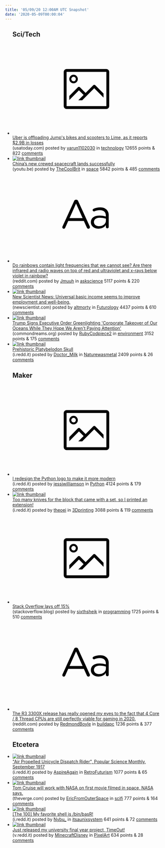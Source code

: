 ```yaml
---
title: '05/09/20 12:00AM UTC Snapshot'
date: '2020-05-09T00:00:04'
---
```

<ul>
<h2>Sci/Tech</h2>

<li><a href='https://www.usatoday.com/story/tech/2020/05/07/uber-offloading-jumps-bikes-scooters-lime/3093119001/'><svg version='1.1' viewBox='-34 -14 104 64' preserveAspectRatio='xMidYMid meet' xmlns='http://www.w3.org/2000/svg' xmlns:xlink='http://www.w3.org/1999/xlink'>
    <title>link thumbnail</title>
    <path d='M32,4H4A2,2,0,0,0,2,6V30a2,2,0,0,0,2,2H32a2,2,0,0,0,2-2V6A2,2,0,0,0,32,4ZM4,30V6H32V30Z'></path>
    <path d='M8.92,14a3,3,0,1,0-3-3A3,3,0,0,0,8.92,14Zm0-4.6A1.6,1.6,0,1,1,7.33,11,1.6,1.6,0,0,1,8.92,9.41Z'></path>
    <path d='M22.78,15.37l-5.4,5.4-4-4a1,1,0,0,0-1.41,0L5.92,22.9v2.83l6.79-6.79L16,22.18l-3.75,3.75H15l8.45-8.45L30,24V21.18l-5.81-5.81A1,1,0,0,0,22.78,15.37Z'></path>
    </svg></a><div><div class='linkTitle'><a href='https://www.usatoday.com/story/tech/2020/05/07/uber-offloading-jumps-bikes-scooters-lime/3093119001/'>Uber is offloading Jump's bikes and scooters to Lime, as it reports $2.9B in losses</a></div>(usatoday.com) posted by <a href='https://www.reddit.com/user/varun1102030'>varun1102030</a> in <a href='https://www.reddit.com/r/technology'>technology</a> 12655 points & 822 <a href='https://www.reddit.com/r/technology/comments/gfrpz7/uber_is_offloading_jumps_bikes_and_scooters_to/'>comments</a></div></li>

<li><a href='https://youtu.be/zpm05o0g288'><img src='https://b.thumbs.redditmedia.com/dTxPlVuHWkaljclvOwcsv0A_zEKMa6C7-MJOEBVEOQA.jpg' alt='link thumbnail'></a><div><div class='linkTitle'><a href='https://youtu.be/zpm05o0g288'>China’s new crewed spacecraft lands successfully</a></div>(youtu.be) posted by <a href='https://www.reddit.com/user/TheCoolBrit'>TheCoolBrit</a> in <a href='https://www.reddit.com/r/space'>space</a> 5842 points & 485 <a href='https://www.reddit.com/r/space/comments/gfrevy/chinas_new_crewed_spacecraft_lands_successfully/'>comments</a></div></li>

<li><a href='https://www.reddit.com/r/askscience/comments/gftz35/do_rainbows_contain_light_frequencies_that_we/'><svg version='1.1' viewBox='-34 -12 104 64' preserveAspectRatio='xMidYMid slice' xmlns='http://www.w3.org/2000/svg' xmlns:xlink='http://www.w3.org/1999/xlink'>
    <title>text link thumbnail</title>
    <path d='M12.19,8.84a1.45,1.45,0,0,0-1.4-1h-.12a1.46,1.46,0,0,0-1.42,1L1.14,26.56a1.29,1.29,0,0,0-.14.59,1,1,0,0,0,1,1,1.12,1.12,0,0,0,1.08-.77l2.08-4.65h11l2.08,4.59a1.24,1.24,0,0,0,1.12.83,1.08,1.08,0,0,0,1.08-1.08,1.64,1.64,0,0,0-.14-.57ZM6.08,20.71l4.59-10.22,4.6,10.22Z'>
    </path>
    <path d='M32.24,14.78A6.35,6.35,0,0,0,27.6,13.2a11.36,11.36,0,0,0-4.7,1,1,1,0,0,0-.58.89,1,1,0,0,0,.94.92,1.23,1.23,0,0,0,.39-.08,8.87,8.87,0,0,1,3.72-.81c2.7,0,4.28,1.33,4.28,3.92v.5a15.29,15.29,0,0,0-4.42-.61c-3.64,0-6.14,1.61-6.14,4.64v.05c0,2.95,2.7,4.48,5.37,4.48a6.29,6.29,0,0,0,5.19-2.48V26.9a1,1,0,0,0,1,1,1,1,0,0,0,1-1.06V19A5.71,5.71,0,0,0,32.24,14.78Zm-.56,7.7c0,2.28-2.17,3.89-4.81,3.89-1.94,0-3.61-1.06-3.61-2.86v-.06c0-1.8,1.5-3,4.2-3a15.2,15.2,0,0,1,4.22.61Z'>
    </path>
    </svg></a><div><div class='linkTitle'><a href='https://www.reddit.com/r/askscience/comments/gftz35/do_rainbows_contain_light_frequencies_that_we/'>Do rainbows contain light frequencies that we cannot see? Are there infrared and radio waves on top of red and ultraviolet and x-rays below violet in rainbow?</a></div>(reddit.com) posted by <a href='https://www.reddit.com/user/Jmuuh'>Jmuuh</a> in <a href='https://www.reddit.com/r/askscience'>askscience</a> 5117 points & 220 <a href='https://www.reddit.com/r/askscience/comments/gftz35/do_rainbows_contain_light_frequencies_that_we/'>comments</a></div></li>

<li><a href='https://www.newscientist.com/article/2242937-universal-basic-income-seems-to-improve-employment-and-well-being/?utm_campaign=RSS|NSNS&amp;utm_source=NSNS&amp;utm_medium=RSS&amp;utm_content=humans&amp;'><img src='https://b.thumbs.redditmedia.com/Rl1sqfHPuRCaSEGylh5ayymVXjjlYi_61yGkLXKW_9o.jpg' alt='link thumbnail'></a><div><div class='linkTitle'><a href='https://www.newscientist.com/article/2242937-universal-basic-income-seems-to-improve-employment-and-well-being/?utm_campaign=RSS|NSNS&amp;utm_source=NSNS&amp;utm_medium=RSS&amp;utm_content=humans&amp;'>New Scientist News: Universal basic income seems to improve employment and well-being.</a></div>(newscientist.com) posted by <a href='https://www.reddit.com/user/altmorty'>altmorty</a> in <a href='https://www.reddit.com/r/Futurology'>Futurology</a> 4437 points & 610 <a href='https://www.reddit.com/r/Futurology/comments/gfwpdz/new_scientist_news_universal_basic_income_seems/'>comments</a></div></li>

<li><a href='https://www.commondreams.org/news/2020/05/08/trump-signs-executive-order-greenlighting-corporate-takeover-our-oceans-while-they'><img src='https://b.thumbs.redditmedia.com/D8xZAE_B47yxejDPrScbR8VROuuv01L8Bqd0nzljccA.jpg' alt='link thumbnail'></a><div><div class='linkTitle'><a href='https://www.commondreams.org/news/2020/05/08/trump-signs-executive-order-greenlighting-corporate-takeover-our-oceans-while-they'>Trump Signs Executive Order Greenlighting 'Corporate Takeover of Our Oceans While They Hope We Aren't Paying Attention'</a></div>(commondreams.org) posted by <a href='https://www.reddit.com/user/RubyCodpiece2'>RubyCodpiece2</a> in <a href='https://www.reddit.com/r/environment'>environment</a> 3152 points & 175 <a href='https://www.reddit.com/r/environment/comments/gfsg85/trump_signs_executive_order_greenlighting/'>comments</a></div></li>

<li><a href='https://i.redd.it/r9p3rs3f0jx41.jpg'><img src='https://b.thumbs.redditmedia.com/ipXA7qky_PH_4zu4pqPGQaW1hoGMHZrVsME-SZ5-z1s.jpg' alt='link thumbnail'></a><div><div class='linkTitle'><a href='https://i.redd.it/r9p3rs3f0jx41.jpg'>Prehistoric Platybelodon Skull</a></div>(i.redd.it) posted by <a href='https://www.reddit.com/user/Doctor_Milk'>Doctor_Milk</a> in <a href='https://www.reddit.com/r/Naturewasmetal'>Naturewasmetal</a> 2409 points & 26 <a href='https://www.reddit.com/r/Naturewasmetal/comments/gfrg2y/prehistoric_platybelodon_skull/'>comments</a></div></li>

<h2>Maker</h2>

<li><a href='https://i.redd.it/rxezjyf4ojx41.png'><svg version='1.1' viewBox='-34 -14 104 64' preserveAspectRatio='xMidYMid meet' xmlns='http://www.w3.org/2000/svg' xmlns:xlink='http://www.w3.org/1999/xlink'>
    <title>link thumbnail</title>
    <path d='M32,4H4A2,2,0,0,0,2,6V30a2,2,0,0,0,2,2H32a2,2,0,0,0,2-2V6A2,2,0,0,0,32,4ZM4,30V6H32V30Z'></path>
    <path d='M8.92,14a3,3,0,1,0-3-3A3,3,0,0,0,8.92,14Zm0-4.6A1.6,1.6,0,1,1,7.33,11,1.6,1.6,0,0,1,8.92,9.41Z'></path>
    <path d='M22.78,15.37l-5.4,5.4-4-4a1,1,0,0,0-1.41,0L5.92,22.9v2.83l6.79-6.79L16,22.18l-3.75,3.75H15l8.45-8.45L30,24V21.18l-5.81-5.81A1,1,0,0,0,22.78,15.37Z'></path>
    </svg></a><div><div class='linkTitle'><a href='https://i.redd.it/rxezjyf4ojx41.png'>I redesign the Python logo to make it more modern</a></div>(i.redd.it) posted by <a href='https://www.reddit.com/user/jessjwilliamson'>jessjwilliamson</a> in <a href='https://www.reddit.com/r/Python'>Python</a> 4124 points & 179 <a href='https://www.reddit.com/r/Python/comments/gftejm/i_redesign_the_python_logo_to_make_it_more_modern/'>comments</a></div></li>

<li><a href='https://i.redd.it/od5qs6juijx41.jpg'><img src='https://b.thumbs.redditmedia.com/tIAw4G-TJ58QFeCAKFn_XR5CHSxckirgkoynHQb6LHc.jpg' alt='link thumbnail'></a><div><div class='linkTitle'><a href='https://i.redd.it/od5qs6juijx41.jpg'>Too many knives for the block that came with a set, so I printed an extension!</a></div>(i.redd.it) posted by <a href='https://www.reddit.com/user/theoei'>theoei</a> in <a href='https://www.reddit.com/r/3Dprinting'>3Dprinting</a> 3088 points & 119 <a href='https://www.reddit.com/r/3Dprinting/comments/gfsxw8/too_many_knives_for_the_block_that_came_with_a/'>comments</a></div></li>

<li><a href='https://stackoverflow.blog/2020/05/07/the-way-forward/'><svg version='1.1' viewBox='-34 -14 104 64' preserveAspectRatio='xMidYMid meet' xmlns='http://www.w3.org/2000/svg' xmlns:xlink='http://www.w3.org/1999/xlink'>
    <title>link thumbnail</title>
    <path d='M32,4H4A2,2,0,0,0,2,6V30a2,2,0,0,0,2,2H32a2,2,0,0,0,2-2V6A2,2,0,0,0,32,4ZM4,30V6H32V30Z'></path>
    <path d='M8.92,14a3,3,0,1,0-3-3A3,3,0,0,0,8.92,14Zm0-4.6A1.6,1.6,0,1,1,7.33,11,1.6,1.6,0,0,1,8.92,9.41Z'></path>
    <path d='M22.78,15.37l-5.4,5.4-4-4a1,1,0,0,0-1.41,0L5.92,22.9v2.83l6.79-6.79L16,22.18l-3.75,3.75H15l8.45-8.45L30,24V21.18l-5.81-5.81A1,1,0,0,0,22.78,15.37Z'></path>
    </svg></a><div><div class='linkTitle'><a href='https://stackoverflow.blog/2020/05/07/the-way-forward/'>Stack Overflow lays off 15%</a></div>(stackoverflow.blog) posted by <a href='https://www.reddit.com/user/sixthsheik'>sixthsheik</a> in <a href='https://www.reddit.com/r/programming'>programming</a> 1725 points & 510 <a href='https://www.reddit.com/r/programming/comments/gfndoq/stack_overflow_lays_off_15/'>comments</a></div></li>

<li><a href='https://www.reddit.com/r/buildapc/comments/gfsurx/the_r3_3300x_release_has_really_opened_my_eyes_to/'><svg version='1.1' viewBox='-34 -12 104 64' preserveAspectRatio='xMidYMid slice' xmlns='http://www.w3.org/2000/svg' xmlns:xlink='http://www.w3.org/1999/xlink'>
    <title>text link thumbnail</title>
    <path d='M12.19,8.84a1.45,1.45,0,0,0-1.4-1h-.12a1.46,1.46,0,0,0-1.42,1L1.14,26.56a1.29,1.29,0,0,0-.14.59,1,1,0,0,0,1,1,1.12,1.12,0,0,0,1.08-.77l2.08-4.65h11l2.08,4.59a1.24,1.24,0,0,0,1.12.83,1.08,1.08,0,0,0,1.08-1.08,1.64,1.64,0,0,0-.14-.57ZM6.08,20.71l4.59-10.22,4.6,10.22Z'>
    </path>
    <path d='M32.24,14.78A6.35,6.35,0,0,0,27.6,13.2a11.36,11.36,0,0,0-4.7,1,1,1,0,0,0-.58.89,1,1,0,0,0,.94.92,1.23,1.23,0,0,0,.39-.08,8.87,8.87,0,0,1,3.72-.81c2.7,0,4.28,1.33,4.28,3.92v.5a15.29,15.29,0,0,0-4.42-.61c-3.64,0-6.14,1.61-6.14,4.64v.05c0,2.95,2.7,4.48,5.37,4.48a6.29,6.29,0,0,0,5.19-2.48V26.9a1,1,0,0,0,1,1,1,1,0,0,0,1-1.06V19A5.71,5.71,0,0,0,32.24,14.78Zm-.56,7.7c0,2.28-2.17,3.89-4.81,3.89-1.94,0-3.61-1.06-3.61-2.86v-.06c0-1.8,1.5-3,4.2-3a15.2,15.2,0,0,1,4.22.61Z'>
    </path>
    </svg></a><div><div class='linkTitle'><a href='https://www.reddit.com/r/buildapc/comments/gfsurx/the_r3_3300x_release_has_really_opened_my_eyes_to/'>The R3 3300X release has really opened my eyes to the fact that 4 Core / 8 Thread CPUs are still perfectly viable for gaming in 2020.</a></div>(reddit.com) posted by <a href='https://www.reddit.com/user/RedmondBoyle'>RedmondBoyle</a> in <a href='https://www.reddit.com/r/buildapc'>buildapc</a> 1236 points & 377 <a href='https://www.reddit.com/r/buildapc/comments/gfsurx/the_r3_3300x_release_has_really_opened_my_eyes_to/'>comments</a></div></li>

<h2>Etcetera</h2>

<li><a href='https://i.redd.it/uac5fpb4nkx41.jpg'><img src='https://b.thumbs.redditmedia.com/AlXSPv8uCSHlKm9GlMO_t2MP8dAvIdOJLZnPfqvcL2I.jpg' alt='link thumbnail'></a><div><div class='linkTitle'><a href='https://i.redd.it/uac5fpb4nkx41.jpg'>"Air Propelled Unicycle Dispatch Rider", Popular Science Monthly, September 1917</a></div>(i.redd.it) posted by <a href='https://www.reddit.com/user/AspireAgain'>AspireAgain</a> in <a href='https://www.reddit.com/r/RetroFuturism'>RetroFuturism</a> 1077 points & 65 <a href='https://www.reddit.com/r/RetroFuturism/comments/gfwtpe/air_propelled_unicycle_dispatch_rider_popular/'>comments</a></div></li>

<li><a href='https://www.theverge.com/2020/5/5/21248460/nasa-tom-cruise-movie-international-space-station'><img src='https://b.thumbs.redditmedia.com/PMgEnw24PnBcxkgtlNM7qDDQxCL6zBlwy7rg03wzOFI.jpg' alt='link thumbnail'></a><div><div class='linkTitle'><a href='https://www.theverge.com/2020/5/5/21248460/nasa-tom-cruise-movie-international-space-station'>Tom Cruise will work with NASA on first movie filmed in space, NASA says.</a></div>(theverge.com) posted by <a href='https://www.reddit.com/user/EricFromOuterSpace'>EricFromOuterSpace</a> in <a href='https://www.reddit.com/r/scifi'>scifi</a> 777 points & 164 <a href='https://www.reddit.com/r/scifi/comments/gfu65e/tom_cruise_will_work_with_nasa_on_first_movie/'>comments</a></div></li>

<li><a href='https://i.redd.it/3avdbbvtxix41.jpg'><img src='https://b.thumbs.redditmedia.com/oD-wusyIsUx_srftaicvpR3-Lnw6mBZ6yg8Ann1Y4VM.jpg' alt='link thumbnail'></a><div><div class='linkTitle'><a href='https://i.redd.it/3avdbbvtxix41.jpg'>[The 100] My favorite shell is /bin/basR!</a></div>(i.redd.it) posted by <a href='https://www.reddit.com/user/Nybu_'>Nybu_</a> in <a href='https://www.reddit.com/r/itsaunixsystem'>itsaunixsystem</a> 641 points & 72 <a href='https://www.reddit.com/r/itsaunixsystem/comments/gfr9ce/the_100_my_favorite_shell_is_binbasr/'>comments</a></div></li>

<li><a href='https://v.redd.it/vfbz7pqhjjx41'><img src='https://b.thumbs.redditmedia.com/eA6ypYPv3xmPLCfNfry3QysKeyyBMCLAoziOf0wvN9s.jpg' alt='link thumbnail'></a><div><div class='linkTitle'><a href='https://v.redd.it/vfbz7pqhjjx41'>Just released my university final year project, TimeOut!</a></div>(v.redd.it) posted by <a href='https://www.reddit.com/user/MinecraftDisney'>MinecraftDisney</a> in <a href='https://www.reddit.com/r/PixelArt'>PixelArt</a> 634 points & 28 <a href='https://www.reddit.com/r/PixelArt/comments/gfszc1/just_released_my_university_final_year_project/'>comments</a></div></li>

</ul>
